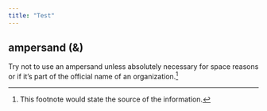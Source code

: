```yaml
---
title: "Test"
---
```


## ampersand (&)

Try not to use an ampersand unless absolutely necessary for space reasons or if it’s part of the official name of an organization.[^1]

[^1]: This footnote would state the source of the information.